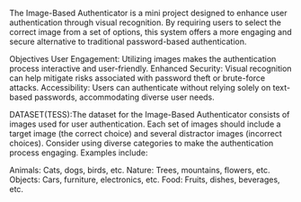 The Image-Based Authenticator is a mini project designed to enhance user authentication through visual recognition. By requiring users to select the correct image from a set of options, this system offers a more engaging and secure alternative to traditional password-based authentication.

Objectives
User Engagement: Utilizing images makes the authentication process interactive and user-friendly.
Enhanced Security: Visual recognition can help mitigate risks associated with password theft or brute-force attacks.
Accessibility: Users can authenticate without relying solely on text-based passwords, accommodating diverse user needs.

DATASET(TESS):The dataset for the Image-Based Authenticator consists of images used for user authentication. Each set of images should include a target image (the correct choice) and several distractor images (incorrect choices).
Consider using diverse categories to make the authentication process engaging. Examples include:

Animals: Cats, dogs, birds, etc.
Nature: Trees, mountains, flowers, etc.
Objects: Cars, furniture, electronics, etc.
Food: Fruits, dishes, beverages, etc.
